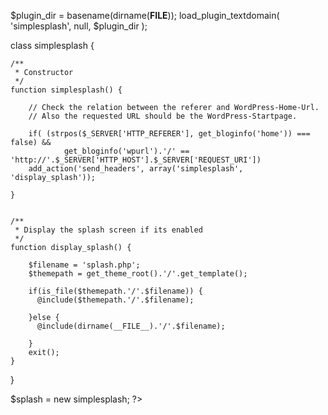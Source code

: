 $plugin_dir = basename(dirname(__FILE__));
load_plugin_textdomain( 'simplesplash', null, $plugin_dir );

class simplesplash {

	/**
	 * Constructor
	 */
	function simplesplash() {
		
		// Check the relation between the referer and WordPress-Home-Url.
		// Also the requested URL should be the WordPress-Startpage.
		
		if( (strpos($_SERVER['HTTP_REFERER'], get_bloginfo('home')) === false) && 
		        get_bloginfo('wpurl').'/' == 'http://'.$_SERVER['HTTP_HOST'].$_SERVER['REQUEST_URI'])
		add_action('send_headers', array('simplesplash', 'display_splash'));
			
	}


	/**
	 * Display the splash screen if its enabled
	 */
	function display_splash() {
		
		$filename = 'splash.php';
		$themepath = get_theme_root().'/'.get_template();
		
		if(is_file($themepath.'/'.$filename)) {
		  @include($themepath.'/'.$filename);

		}else {
		  @include(dirname(__FILE__).'/'.$filename);

		}
		exit();
	}
}


$splash = new simplesplash;
?>
